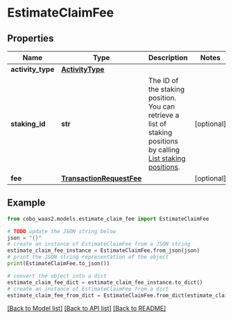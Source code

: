# EstimateClaimFee


## Properties

Name | Type | Description | Notes
------------ | ------------- | ------------- | -------------
**activity_type** | [**ActivityType**](ActivityType.md) |  | 
**staking_id** | **str** | The ID of the staking position. You can retrieve a list of staking positions by calling [List staking positions](https://www.cobo.com/developers/v2/api-references/stakings/list-staking-positions). | [optional] 
**fee** | [**TransactionRequestFee**](TransactionRequestFee.md) |  | [optional] 

## Example

```python
from cobo_waas2.models.estimate_claim_fee import EstimateClaimFee

# TODO update the JSON string below
json = "{}"
# create an instance of EstimateClaimFee from a JSON string
estimate_claim_fee_instance = EstimateClaimFee.from_json(json)
# print the JSON string representation of the object
print(EstimateClaimFee.to_json())

# convert the object into a dict
estimate_claim_fee_dict = estimate_claim_fee_instance.to_dict()
# create an instance of EstimateClaimFee from a dict
estimate_claim_fee_from_dict = EstimateClaimFee.from_dict(estimate_claim_fee_dict)
```
[[Back to Model list]](../README.md#documentation-for-models) [[Back to API list]](../README.md#documentation-for-api-endpoints) [[Back to README]](../README.md)


